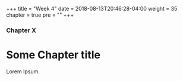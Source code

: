 +++
title = "Week 4"
date = 2018-08-13T20:46:28-04:00
weight = 35
chapter = true
pre = "<b></b>"
+++

### Chapter X

# Some Chapter title

Lorem Ipsum.